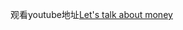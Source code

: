 观看youtube地址[Let's talk about money](https://www.youtube.com/watch?v=YzIbLxApGpc&t=19s&ab_channel=AriannitalaGringa)